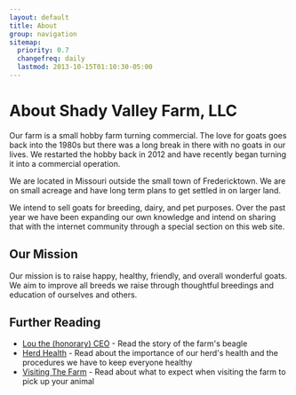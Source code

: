 ```yaml
---
layout: default
title: About
group: navigation
sitemap:
  priority: 0.7
  changefreq: daily
  lastmod: 2013-10-15T01:10:30-05:00
---
```


# About Shady Valley Farm, LLC

Our farm is a small hobby farm turning commercial.  The love for goats
goes back into the 1980s but there was a long break in there with no
goats in our lives.  We restarted the hobby back in 2012 and have
recently began turning it into a commercial operation. 

We are located in Missouri outside the small town of Fredericktown. We
are on small acreage and have long term plans to get settled in on
larger land.

We intend to sell goats for breeding, dairy, and pet purposes. Over the
past year we have been expanding our own knowledge and intend on sharing
that with the internet community through a special section on this web site.

## Our Mission

Our mission is to raise happy, healthy, friendly, and overall wonderful
goats. We aim to improve all breeds we raise through thoughtful breedings and
education of ourselves and others.

## Further Reading

* [Lou the (honorary) CEO](/goats/lou-the-ceo) - Read the story of the farm's beagle
* [Herd Health](/about/herd-health) - Read about the importance of our herd's health and the procedures we have to keep everyone healthy
* [Visiting The Farm](/about/visiting-the-farm) - Read about what to expect when visiting the farm to pick up your animal

